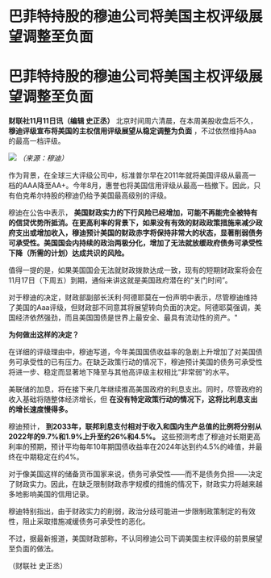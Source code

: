 # 巴菲特持股的穆迪公司将美国主权评级展望调整至负面

# 巴菲特持股的穆迪公司将美国主权评级展望调整至负面

**财联社11月11日讯（编辑 史正丞）** 北京时间周六清晨，在本周美股收盘后不久， **穆迪评级宣布将美国的主权信用评级展望从稳定调整为负面**
，不过依然维持Aaa的最高一档评级。

![](https://inews.gtimg.com/om_bt/OpbW3C3eecLqhCtJhPJgnuNDNjckoHYb6sAwrDdDBmBdgAA/1000)
_（来源：穆迪）_

作为背景，在全球三大评级公司中，标准普尔早在2011年就将美国评级从最高一档的AAA降至AA+。今年8月，惠誉也将美国信用评级从最高一档撤下。因此，只有伯克希尔持股的穆迪仍给予美国最高级别的评级。

穆迪在公告中表示，
**美国财政实力的下行风险已经增加，可能不再能完全被特有的信贷优势所抵消。在更高利率的背景下，如果没有有效的财政政策措施来减少政府支出或增加收入，穆迪预计美国的财政赤字将保持非常大的状态，显著削弱债务可承受性。美国国会内持续的政治两极分化，增加了无法就放缓政府债务可承受性下降（所需的计划）达成共识的风险。**

值得一提的是，如果美国国会无法就财政拨款达成一致，现有的短期财政案将会在11月17日（下周五）到期，通俗来讲这就是美国政府潜在的“关门时间”。

对于穆迪的决定，财政部副部长沃利·阿德耶莫在一份声明中表示，尽管穆迪维持了美国的Aaa评级，但财政部不同意其将展望转向负面的决定。阿德耶莫强调，美国经济依然强劲，而且美国国债是世界上最安全、最具有流动性的资产。"

**为何做出这样的决定？**

在详细的评级理由中，穆迪写道，今年美国国债收益率的急剧上升增加了对美国债务可承受性的已有压力。在缺乏政策行动的情况下，穆迪预计美国的债务可承受性将进一步、稳定而显著地下降至与其他高评级主权相比“非常弱”的水平。

美联储的加息，将在接下来几年继续推高美国政府的利息支出。同时，尽管政府的收入基础将随整体经济增长，但
**在没有特定政策行动的情况下，这将比利息支出的增长速度慢得多。**

穆迪预计， **到2033年，联邦利息支付相对于收入和国内生产总值的比例将分别从2022年的9.7%和1.9%上升至约26%和4.5%。**
这些预测考虑了穆迪对长期更高利率的预期，预计平均每年10年期国债收益率在2024年达到约4.5%的峰值，并最终在中期稳定在约4%。

对于像美国这样的储备货币国家来说，债务可承受性——而不是债务负担——决定了财政实力。因此，在缺乏限制财政赤字规模的措施的情况下，财政实力将越来越多地影响美国的信用记录。

穆迪特别指出，由于财政实力的削弱，政治分歧可能进一步限制政策制定的有效性，阻止采取措施减缓债务可承受性的恶化。

不过，据最新报道，美国财政部称，不认同穆迪公司下调美国主权评级的前景展望至负面的做法。

（财联社 史正丞）

